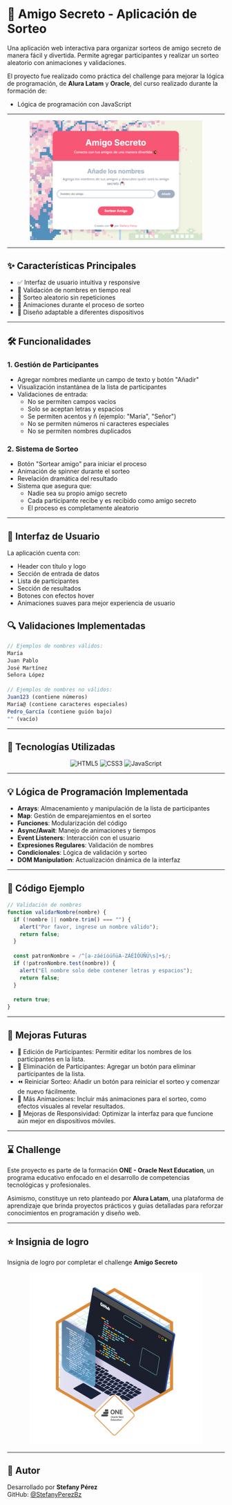 # 🎁 Amigo Secreto - Aplicación de Sorteo

Una aplicación web interactiva para organizar sorteos de amigo secreto de manera fácil y divertida. Permite agregar participantes y realizar un sorteo aleatorio con animaciones y validaciones.

El proyecto fue realizado como práctica del challenge para mejorar la lógica de programación, de **Alura Latam** y **Oracle**, del curso realizado durante la formación de:

- Lógica de programación con JavaScript

---

<p align="center">
  <img src="./preview.png" alt="Vista previa del challenge" width="400"/>
</p>

---

## ✨ Características Principales

- ✅ Interfaz de usuario intuitiva y responsive
- 🎯 Validación de nombres en tiempo real
- 🎲 Sorteo aleatorio sin repeticiones
- 🔄 Animaciones durante el proceso de sorteo
- 📱 Diseño adaptable a diferentes dispositivos

---

## 🛠️ Funcionalidades

### 1. Gestión de Participantes

- Agregar nombres mediante un campo de texto y botón "Añadir"
- Visualización instantánea de la lista de participantes
- Validaciones de entrada:
  - No se permiten campos vacíos
  - Solo se aceptan letras y espacios
  - Se permiten acentos y ñ (ejemplo: "María", "Señor")
  - No se permiten números ni caracteres especiales
  - No se permiten nombres duplicados

### 2. Sistema de Sorteo

- Botón "Sortear amigo" para iniciar el proceso
- Animación de spinner durante el sorteo
- Revelación dramática del resultado
- Sistema que asegura que:
  - Nadie sea su propio amigo secreto
  - Cada participante recibe y es recibido como amigo secreto
  - El proceso es completamente aleatorio

---

## 🎨 Interfaz de Usuario

La aplicación cuenta con:

- Header con título y logo
- Sección de entrada de datos
- Lista de participantes
- Sección de resultados
- Botones con efectos hover
- Animaciones suaves para mejor experiencia de usuario

## 🔍 Validaciones Implementadas

```javascript
// Ejemplos de nombres válidos:
María
Juan Pablo
José Martínez
Señora López

// Ejemplos de nombres no válidos:
Juan123 (contiene números)
María@ (contiene caracteres especiales)
Pedro_García (contiene guión bajo)
"" (vacío)
```

---

## 🚀 Tecnologías Utilizadas

<p align="center">
  <img src="https://img.icons8.com/?size=100&id=20909&format=png&color=000000" alt="HTML5" width="80" title="HTML5"/>
  <img src="https://img.icons8.com/?size=100&id=21278&format=png&color=000000" alt="CSS3" width="80" title="CSS3"/>
  <img src="https://img.icons8.com/?size=100&id=108784&format=png&color=000000" alt="JavaScript" width="80" title="JavaScript"/>
</p>

---

## 💡 Lógica de Programación Implementada

- **Arrays**: Almacenamiento y manipulación de la lista de participantes
- **Map**: Gestión de emparejamientos en el sorteo
- **Funciones**: Modularización del código
- **Async/Await**: Manejo de animaciones y tiempos
- **Event Listeners**: Interacción con el usuario
- **Expresiones Regulares**: Validación de nombres
- **Condicionales**: Lógica de validación y sorteo
- **DOM Manipulation**: Actualización dinámica de la interfaz

---

## 📝 Código Ejemplo

```javascript
// Validación de nombres
function validarNombre(nombre) {
  if (!nombre || nombre.trim() === "") {
    alert("Por favor, ingrese un nombre válido");
    return false;
  }

  const patronNombre = /^[a-záéíóúñüA-ZÁÉÍÓÚÑÜ\s]+$/;
  if (!patronNombre.test(nombre)) {
    alert("El nombre solo debe contener letras y espacios");
    return false;
  }

  return true;
}
```

---

## 🔮 Mejoras Futuras

- 📝 Edición de Participantes: Permitir editar los nombres de los participantes en la lista.
- 🚮 Eliminación de Participantes: Agregar un botón para eliminar participantes de la lista.
- ⏪ Reiniciar Sorteo: Añadir un botón para reiniciar el sorteo y comenzar de nuevo fácilmente.
- 🎨 Más Animaciones: Incluir más animaciones para el sorteo, como efectos visuales al revelar resultados.
- 📱 Mejoras de Responsividad: Optimizar la interfaz para que funcione aún mejor en dispositivos móviles.

---

## ⌛​ Challenge

Este proyecto es parte de la formación **ONE - Oracle Next Education**, un programa educativo enfocado en el desarrollo de competencias tecnológicas y profesionales.

Asimismo, constituye un reto planteado por **Alura Latam**, una plataforma de aprendizaje que brinda proyectos prácticos y guías detalladas para reforzar conocimientos en programación y diseño web.

---

## ⭐​ Insignia de logro

Insignia de logro por completar el challenge **Amigo Secreto**

<p align="center">
  <img src="./assets/insignia.webp" alt="Vista de insignia" width="400"/>
</p>

---

## 👤 Autor

Desarrollado por **Stefany Pérez**  
GitHub: [@StefanyPerezBz](https://github.com/StefanyPerezBz)
